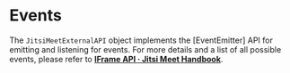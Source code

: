 # Events

The `JitsiMeetExternalAPI` object implements the [EventEmitter] API for emitting and listening for events. For more details and a list of all possible events, please refer to [**IFrame API · Jitsi Meet Handbook**](https://jitsi.github.io/handbook/docs/dev-guide/dev-guide-iframe#events).
